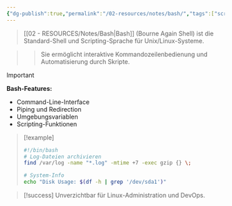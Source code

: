 ```yaml
---
{"dg-publish":true,"permalink":"/02-resources/notes/bash/","tags":["scripting/unix","shell/linux"],"noteIcon":"","updated":"2025-09-16T23:41:26.708+02:00"}
---
```



>[[02 - RESOURCES/Notes/Bash\|Bash]] (Bourne Again Shell) ist die Standard-Shell und Scripting-Sprache für Unix/Linux-Systeme.

>>Sie ermöglicht interaktive Kommandozeilenbedienung und Automatisierung durch Skripte.

>[!important] 
>**Bash-Features:**
>- Command-Line-Interface
>- Piping und Redirection
>- Umgebungsvariablen
>- Scripting-Funktionen

>[!example] 
>```bash
>#!/bin/bash
># Log-Dateien archivieren
>find /var/log -name "*.log" -mtime +7 -exec gzip {} \;
>
># System-Info
>echo "Disk Usage: $(df -h | grep '/dev/sda1')"
>```

>[!success] 
>Unverzichtbar für Linux-Administration und DevOps.